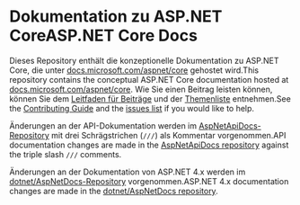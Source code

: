 # <a name="aspnet-core-docs"></a><span data-ttu-id="6b04d-101">Dokumentation zu ASP.NET Core</span><span class="sxs-lookup"><span data-stu-id="6b04d-101">ASP.NET Core Docs</span></span>

<span data-ttu-id="6b04d-102">Dieses Repository enthält die konzeptionelle Dokumentation zu ASP.NET Core, die unter [docs.microsoft.com/aspnet/core](https://docs.microsoft.com/aspnet/core/getting-started) gehostet wird.</span><span class="sxs-lookup"><span data-stu-id="6b04d-102">This repository contains the conceptual ASP.NET Core documentation hosted at [docs.microsoft.com/aspnet/core](https://docs.microsoft.com/aspnet/core/getting-started).</span></span> <span data-ttu-id="6b04d-103">Wie Sie einen Beitrag leisten können, können Sie dem [Leitfaden für Beiträge](CONTRIBUTING.md) und der [Themenliste](https://github.com/dotnet/AspNetCore.Docs/issues) entnehmen.</span><span class="sxs-lookup"><span data-stu-id="6b04d-103">See the [Contributing Guide](CONTRIBUTING.md) and the [issues list](https://github.com/dotnet/AspNetCore.Docs/issues) if you would like to help.</span></span>

<span data-ttu-id="6b04d-104">Änderungen an der API-Dokumentation werden im [AspNetApiDocs-Repository](https://github.com/dotnet/AspNetApiDocs) mit drei Schrägstrichen (`///`) als Kommentar vorgenommen.</span><span class="sxs-lookup"><span data-stu-id="6b04d-104">API documentation changes are made in the [AspNetApiDocs repository](https://github.com/dotnet/AspNetApiDocs) against the triple slash `///` comments.</span></span>

<span data-ttu-id="6b04d-105">Änderungen an der Dokumentation von ASP.NET 4.x werden im [dotnet/AspNetDocs-Repository](https://github.com/dotnet/AspNetDocs) vorgenommen.</span><span class="sxs-lookup"><span data-stu-id="6b04d-105">ASP.NET 4.x documentation changes are made in the [dotnet/AspNetDocs repository](https://github.com/dotnet/AspNetDocs).</span></span>
